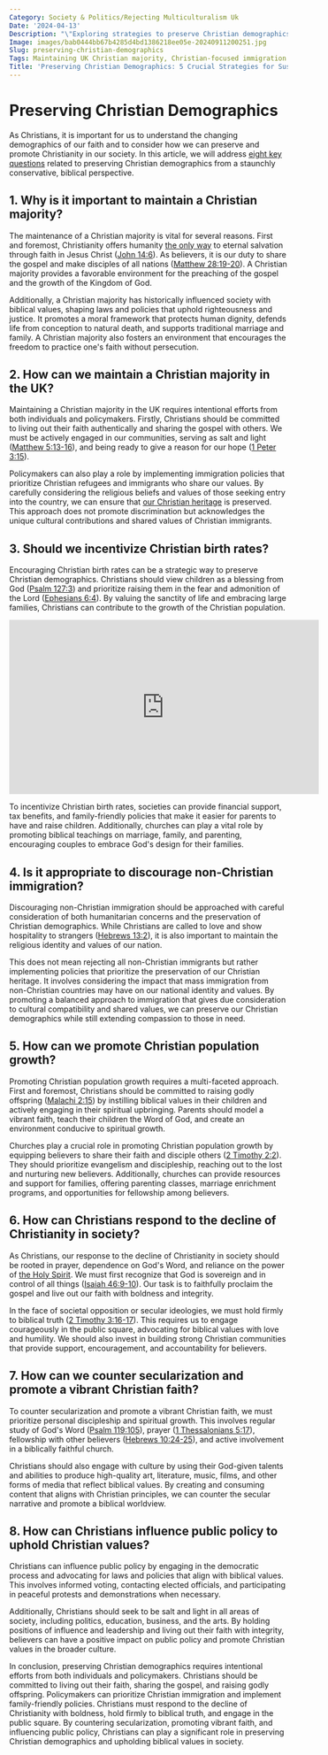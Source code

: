 ```yaml
---
Category: Society & Politics/Rejecting Multiculturalism Uk
Date: '2024-04-13'
Description: "\"Exploring strategies to preserve Christian demographics in the UK through policies promoting Christian birth rates and controlling non-Christian immigration. Learn more!\" \n\nCharacter count: 135"
Image: images/bab0444bb67b4285d4bd1386218ee05e-20240911200251.jpg
Slug: preserving-christian-demographics
Tags: Maintaining UK Christian majority, Christian-focused immigration policies, Incentivizing Christian birth rates, Discouraging non-Christian immigration, Promoting Christian population growth
Title: 'Preserving Christian Demographics: 5 Crucial Strategies for Sustaining Faithful Communities'
---
```


# Preserving Christian Demographics

As Christians, it is important for us to understand the changing demographics of our faith and to consider how we can preserve and promote Christianity in our society. In this article, we will address [eight key questions](/christian-islamic-relations) related to preserving Christian demographics from a staunchly conservative, biblical perspective.

## 1. Why is it important to maintain a Christian majority?

The maintenance of a Christian majority is vital for several reasons. First and foremost, Christianity offers humanity [the only way](/christian-islamic-relations) to eternal salvation through faith in Jesus Christ ([John 14:6](https://www.bibleref.com/John/14/John-14-6.html)). As believers, it is our duty to share the gospel and make disciples of all nations ([Matthew 28:19-20](https://www.bibleref.com/Matthew/28/Matthew-28-19.html)). A Christian majority provides a favorable environment for the preaching of the gospel and the growth of the Kingdom of God.

Additionally, a Christian majority has historically influenced society with biblical values, shaping laws and policies that uphold righteousness and justice. It promotes a moral framework that protects human dignity, defends life from conception to natural death, and supports traditional marriage and family. A Christian majority also fosters an environment that encourages the freedom to practice one's faith without persecution.

## 2. How can we maintain a Christian majority in the UK?

Maintaining a Christian majority in the UK requires intentional efforts from both individuals and policymakers. Firstly, Christians should be committed to living out their faith authentically and sharing the gospel with others. We must be actively engaged in our communities, serving as salt and light ([Matthew 5:13-16](https://www.bibleref.com/Matthew/5/Matthew-5-13.html)), and being ready to give a reason for our hope ([1 Peter 3:15](https://www.bibleref.com/1-Peter/3/1-Peter-3-15.html)).

Policymakers can also play a role by implementing immigration policies that prioritize Christian refugees and immigrants who share our values. By carefully considering the religious beliefs and values of those seeking entry into the country, we can ensure that [our Christian heritage](/reviving-christian-customs) is preserved. This approach does not promote discrimination but acknowledges the unique cultural contributions and shared values of Christian immigrants.

## 3. Should we incentivize Christian birth rates?

Encouraging Christian birth rates can be a strategic way to preserve Christian demographics. Christians should view children as a blessing from God ([Psalm 127:3](https://www.bibleref.com/Psalm/127/Psalm-127-3.html)) and prioritize raising them in the fear and admonition of the Lord ([Ephesians 6:4](https://www.bibleref.com/Ephesians/6/Ephesians-6-4.html)). By valuing the sanctity of life and embracing large families, Christians can contribute to the growth of the Christian population.


<iframe width="560" height="315" src="https://www.youtube.com/embed/7cAuHOTW5G4" frameborder="0" allow="autoplay; encrypted-media" allowfullscreen></iframe>


To incentivize Christian birth rates, societies can provide financial support, tax benefits, and family-friendly policies that make it easier for parents to have and raise children. Additionally, churches can play a vital role by promoting biblical teachings on marriage, family, and parenting, encouraging couples to embrace God's design for their families.

## 4. Is it appropriate to discourage non-Christian immigration?

Discouraging non-Christian immigration should be approached with careful consideration of both humanitarian concerns and the preservation of Christian demographics. While Christians are called to love and show hospitality to strangers ([Hebrews 13:2](https://www.bibleref.com/Hebrews/13/Hebrews-13-2.html)), it is also important to maintain the religious identity and values of our nation.

This does not mean rejecting all non-Christian immigrants but rather implementing policies that prioritize the preservation of our Christian heritage. It involves considering the impact that mass immigration from non-Christian countries may have on our national identity and values. By promoting a balanced approach to immigration that gives due consideration to cultural compatibility and shared values, we can preserve our Christian demographics while still extending compassion to those in need.

## 5. How can we promote Christian population growth?

Promoting Christian population growth requires a multi-faceted approach. First and foremost, Christians should be committed to raising godly offspring ([Malachi 2:15](https://www.bibleref.com/Malachi/2/Malachi-2-15.html)) by instilling biblical values in their children and actively engaging in their spiritual upbringing. Parents should model a vibrant faith, teach their children the Word of God, and create an environment conducive to spiritual growth.

Churches play a crucial role in promoting Christian population growth by equipping believers to share their faith and disciple others ([2 Timothy 2:2](https://www.bibleref.com/2-Timothy/2/2-Timothy-2-2.html)). They should prioritize evangelism and discipleship, reaching out to the lost and nurturing new believers. Additionally, churches can provide resources and support for families, offering parenting classes, marriage enrichment programs, and opportunities for fellowship among believers.

## 6. How can Christians respond to the decline of Christianity in society?

As Christians, our response to the decline of Christianity in society should be rooted in prayer, dependence on God's Word, and reliance on the power of [the Holy Spirit](/debunking-5-common-myths-about-christianity). We must first recognize that God is sovereign and in control of all things ([Isaiah 46:9-10](https://www.bibleref.com/Isaiah/46/Isaiah-46-9.html)). Our task is to faithfully proclaim the gospel and live out our faith with boldness and integrity.

In the face of societal opposition or secular ideologies, we must hold firmly to biblical truth ([2 Timothy 3:16-17](https://www.bibleref.com/2-Timothy/3/2-Timothy-3-16.html)). This requires us to engage courageously in the public square, advocating for biblical values with love and humility. We should also invest in building strong Christian communities that provide support, encouragement, and accountability for believers.

## 7. How can we counter secularization and promote a vibrant Christian faith?

To counter secularization and promote a vibrant Christian faith, we must prioritize personal discipleship and spiritual growth. This involves regular study of God's Word ([Psalm 119:105](https://www.bibleref.com/Psalm/119/Psalm-119-105.html)), prayer ([1 Thessalonians 5:17](https://www.bibleref.com/1-Thessalonians/5/1-Thessalonians-5-17.html)), fellowship with other believers ([Hebrews 10:24-25](https://www.bibleref.com/Hebrews/10/Hebrews-10-24.html)), and active involvement in a biblically faithful church.

Christians should also engage with culture by using their God-given talents and abilities to produce high-quality art, literature, music, films, and other forms of media that reflect biblical values. By creating and consuming content that aligns with Christian principles, we can counter the secular narrative and promote a biblical worldview.

## 8. How can Christians influence public policy to uphold Christian values?

Christians can influence public policy by engaging in the democratic process and advocating for laws and policies that align with biblical values. This involves informed voting, contacting elected officials, and participating in peaceful protests and demonstrations when necessary.

Additionally, Christians should seek to be salt and light in all areas of society, including politics, education, business, and the arts. By holding positions of influence and leadership and living out their faith with integrity, believers can have a positive impact on public policy and promote Christian values in the broader culture.

In conclusion, preserving Christian demographics requires intentional efforts from both individuals and policymakers. Christians should be committed to living out their faith, sharing the gospel, and raising godly offspring. Policymakers can prioritize Christian immigration and implement family-friendly policies. Christians must respond to the decline of Christianity with boldness, hold firmly to biblical truth, and engage in the public square. By countering secularization, promoting vibrant faith, and influencing public policy, Christians can play a significant role in preserving Christian demographics and upholding biblical values in society.